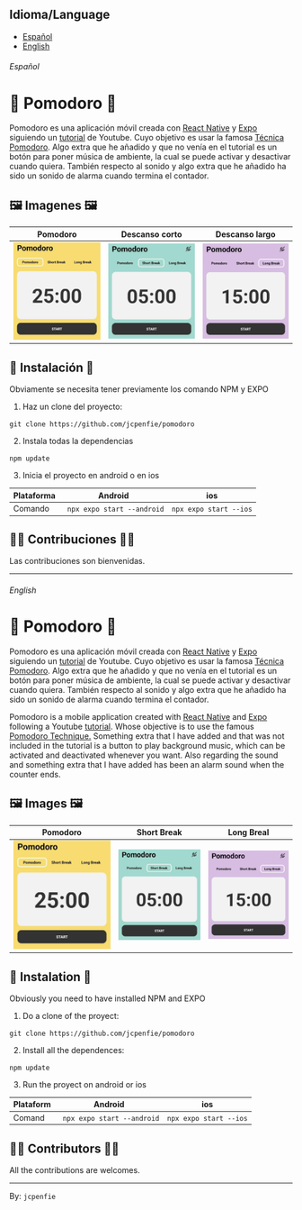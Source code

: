 ## Idioma/Language

* [Español](#Español)
* [English](#English)

###### Español

# 🍅 Pomodoro 🍅
Pomodoro es una aplicación móvil creada con [React Native](https://reactnative.dev/) y [Expo](https://expo.dev/) siguiendo un [tutorial](https://www.youtube.com/watch?v=Dl8x8EWXq8s&t) de Youtube. 
Cuyo objetivo es usar la famosa [Técnica Pomodoro](https://es.wikipedia.org/wiki/T%C3%A9cnica_Pomodoro). 
Algo extra que he añadido y que no venía en el tutorial es un botón para poner música de ambiente, la cual se puede activar y desactivar cuando quiera. También respecto al sonido y algo extra que he añadido ha sido un sonido de alarma cuando termina el contador.

## 🖼️ Imagenes 🖼️

| Pomodoro  | Descanso corto | Descanso largo |
| ------------- |:-------------:|:-------------:|
| ![Primera vista de la aplicación con un contador de 25 minutos con un botón para parar o continuar](https://github.com/jcpenfie/pomodoro/blob/master/assets/imagesDoc/pomodoro1.jpg)      | ![Opción de descanso de 5 minutos con un botón para parar o continuar](https://github.com/jcpenfie/pomodoro/blob/master/assets/imagesDoc/pomodor2.jpg)     |![Opción de descanso de 15 minutos con un botón para parar o continuar](https://github.com/jcpenfie/pomodoro/blob/master/assets/imagesDoc/pomodoro3.jpg)



## 🚀 Instalación 🚀
Obviamente se necesita tener previamente los comando NPM y EXPO

1. Haz un clone del proyecto:
```
git clone https://github.com/jcpenfie/pomodoro
```
2. Instala todas la dependencias
```
npm update
```
3. Inicia el proyecto en android o en ios

| Plataforma | Android                           | ios                       |
|  ---       |            ---                    |           ---             |
| Comando    | ``` npx expo start --android```   | ```npx expo start --ios```|

## 🧑‍💻 Contribuciones 🧑‍💻
Las contribuciones son bienvenidas.

---

###### English

# 🍅 Pomodoro 🍅
Pomodoro es una aplicación móvil creada con [React Native](https://reactnative.dev/) y [Expo](https://expo.dev/) siguiendo un [tutorial](https://www.youtube.com/watch?v=Dl8x8EWXq8s&t) de Youtube. 
Cuyo objetivo es usar la famosa [Técnica Pomodoro](https://es.wikipedia.org/wiki/T%C3%A9cnica_Pomodoro). 
Algo extra que he añadido y que no venía en el tutorial es un botón para poner música de ambiente, la cual se puede activar y desactivar cuando quiera. También respecto al sonido y algo extra que he añadido ha sido un sonido de alarma cuando termina el contador.

Pomodoro is a mobile application created with [React Native](https://reactnative.dev/) and [Expo](https://expo.dev/) following a Youtube [tutorial](https://www.youtube.com/watch?v=Dl8x8EWXq8s&t).
Whose objective is to use the famous [Pomodoro Technique.](https://en.wikipedia.org/wiki/Pomodoro_Technique)
Something extra that I have added and that was not included in the tutorial is a button to play background music, which can be activated and deactivated whenever you want. Also regarding the sound and something extra that I have added has been an alarm sound when the counter ends.

## 🖼️ Images 🖼️

| Pomodoro  | Short Break | Long Breal |
| ------------- |:-------------:|:-------------:|
| ![First view of the application whith a counter of 25 minutes and a button to stop or continue](https://github.com/jcpenfie/pomodoro/blob/master/assets/imagesDoc/pomodoro1.jpg)      | ![A option to do a break of 5 minutes and a button to stop or continue](https://github.com/jcpenfie/pomodoro/blob/master/assets/imagesDoc/pomodor2.jpg)     |![A option to do a break o 15 minutes and a button to stop or continue](https://github.com/jcpenfie/pomodoro/blob/master/assets/imagesDoc/pomodoro3.jpg)



## 🚀 Instalation 🚀
Obviously you need to have installed NPM and EXPO

1. Do a clone of the proyect:
```
git clone https://github.com/jcpenfie/pomodoro
```
2. Install all the dependences:
```
npm update
```
3. Run the proyect on android or ios

| Plataform | Android                           | ios                       |
|  ---       |            ---                    |           ---             |
| Comand    | ``` npx expo start --android```   | ```npx expo start --ios```|

## 🧑‍💻 Contributors 🧑‍💻
All the contributions are welcomes.


---
By: `jcpenfie`
